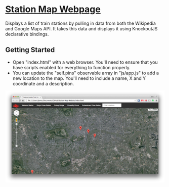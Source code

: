 # [Station Map Webpage](http://juliusakula.github.io/Station-Map-Website/)
Displays a list of train stations by pulling in data from both the Wikipedia and Google Maps API. It takes this data and displays it using KnockoutJS declarative bindings.


## Getting Started
* Open "index.html" with a web browser. You'll need to ensure that you have scripts enabled for everything to function properly.
* You can update the "self.pins" observable array in "js/app.js" to add a new location to the map. You'll need to include a name, X and Y coordinate and a description.


![Screenshot](screenshot.png)
